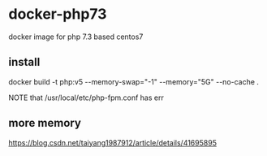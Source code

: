 # docker-php73
docker image for php 7.3 based centos7

## install
docker build -t php:v5 --memory-swap="-1" --memory="5G" --no-cache .

NOTE that /usr/local/etc/php-fpm.conf has err

## more memory
https://blog.csdn.net/taiyang1987912/article/details/41695895

